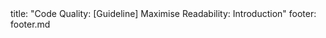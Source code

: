 <frontmatter>
title: "Code Quality: [Guideline] Maximise Readability: Introduction"
footer: footer.md
</frontmatter>

<include src="unit-inPage-asFlat.md" boilerplate />
